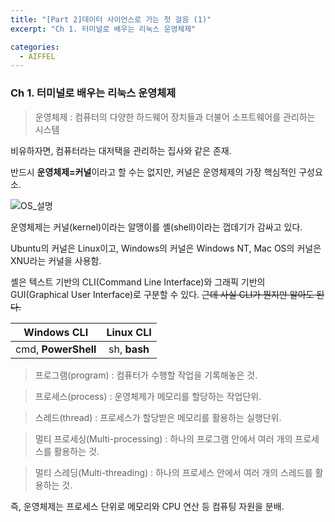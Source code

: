 ```yaml
---
title: "[Part 2]데이터 사이언스로 가는 첫 걸음 (1)"
excerpt: "Ch 1. 터미널로 배우는 리눅스 운영체제"

categories:
  - AIFFEL
---
```

### Ch 1. 터미널로 배우는 리눅스 운영체제
<!--
- 운영체제의 구성과 커널의 역할이란 
- 터미널이란 무엇인지 이해한다.
- 리눅스 기본 명령어가 무엇이 있고, 어떻게 사용하는지 이해한다.
- 1-1 ~ 1-8까지 진행
-->

> 운영체제 : 컴퓨터의 다양한 하드웨어 장치들과 더불어 소프트웨어를 관리하는 시스템

비유하자면, 컴퓨터라는 대저택을 관리하는 집사와 같은 존재.

반드시 **운영체제=커널**이라고 할 수는 없지만, 커널은 운영체제의 가장 핵심적인 구성요소.

![OS_설명](https://upload.wikimedia.org/wikipedia/commons/8/8f/Kernel_Layout.svg)

운영체제는 커널(kernel)이라는 알맹이를 셸(shell)이라는 껍데기가 감싸고 있다.

Ubuntu의 커널은 Linux이고, Windows의 커널은 Windows NT, Mac OS의 커널은 XNU라는 커널을 사용함.

셸은 텍스트 기반의 CLI(Command Line Interface)와 그래픽 기반의 GUI(Graphical User Interface)로 구분할 수 있다. ~~근데 사실 CLI가 뭔지만 알아도 된다.~~

|Windows CLI|Linux CLI|
|:---:|:---:|
|cmd, **PowerShell**|sh, **bash**|

> 프로그램(program) : 컴퓨터가 수행할 작업을 기록해놓은 것.

> 프로세스(process) : 운영체제가 메모리를 할당하는 작업단위.

> 스레드(thread) : 프로세스가 할당받은 메모리를 활용하는 실행단위.

> 멀티 프로세싱(Multi-processing) : 하나의 프로그램 안에서 여러 개의 프로세스를 활용하는 것.

> 멀티 스레딩(Multi-threading) : 하나의 프로세스 안에서 여러 개의 스레드를 활용하는 것.

즉, 운영체제는 프로세스 단위로 메모리와 CPU 연산 등 컴퓨팅 자원을 분배.


<!-- 
```
$ echo hello?
```
> echo : 뒤이어 입력한 내용을 출력함.
-->
